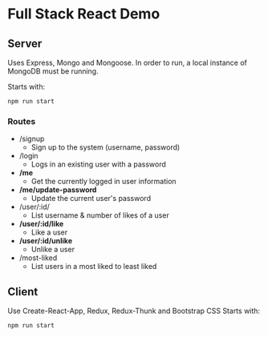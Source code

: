 # Full Stack React Demo

## Server

Uses Express, Mongo and Mongoose. In order to run, a local instance of MongoDB must be running.

Starts with:

```
npm run start
```

### Routes

- /signup
  - Sign up to the system (username, password)
- /login
  - Logs in an existing user with a password
- **/me**
  - Get the currently logged in user information
- **/me/update-password**
  - Update the current user's password
- /user/:id/
  - List username & number of likes of a user
- **/user/:id/like**
  - Like a user
- **/user/:id/unlike**
  - Unlike a user
- /most-liked
  - List users in a most liked to least liked

## Client

Use Create-React-App, Redux, Redux-Thunk and Bootstrap CSS
Starts with:

```
npm run start
```
